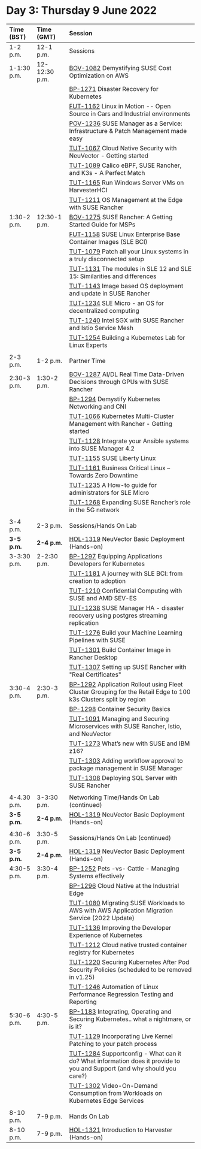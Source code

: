 # Day 3: Thursday 9 June 2022

| Time (BST) | Time (GMT) | Session |
| :--------- | :--------- | :------ |
| 1-2 p.m. | 12-1 p.m. | Sessions |
| 1-1:30 p.m. | 12-12:30 p.m. | [BOV-1082](https://www.susecon.com/sessions.html#/session/1648148010957001bLQa) Demystifying SUSE Cost Optimization on AWS |
|             |               | [BP-1271](https://www.susecon.com/sessions.html#/session/164925853715400126vh) Disaster Recovery for Kubernetes |
|             |               | [FUT-1162](https://www.susecon.com/sessions.html#/session/1648577929071001DuDB) Linux in Motion -- Open Source in Cars and Industrial environments |
|             |               | [POV-1236](https://www.susecon.com/sessions.html#/session/1649177024584001TPU9) SUSE Manager as a Service: Infrastructure & Patch Management made easy |
|             |               | [TUT-1067](https://www.susecon.com/sessions.html#/session/1647964955356001M7EC) Cloud Native Security with NeuVector - Getting started |
|             |               | [TUT-1089](https://www.susecon.com/sessions.html#/session/16485514717450017tLt) Calico eBPF, SUSE Rancher, and K3s - A Perfect Match |
|             |               | [TUT-1165](https://www.susecon.com/sessions.html#/session/1648577929179001DMq9) Run Windows Server VMs on HarvesterHCI |
|             |               | [TUT-1211](https://www.susecon.com/sessions.html#/session/1649074783923001VnKE) OS Management at the Edge with SUSE Rancher |
| 1:30-2 p.m. | 12:30-1 p.m. | [BOV-1275](https://www.susecon.com/sessions.html#/session/16492624667980018tXo) SUSE Rancher: A Getting Started Guide for MSPs |
|             |              | [FUT-1158](https://www.susecon.com/sessions.html#/session/1648577928928001DrfQ) SUSE Linux Enterprise Base Container Images (SLE BCI) |
|             |              | [TUT-1079](https://www.susecon.com/sessions.html#/session/1648132352331001crEl) Patch all your Linux systems in a truly disconnected setup |
|             |              | [TUT-1131](https://www.susecon.com/sessions.html#/session/1648577927968001DpY2) The modules in SLE 12 and SLE 15: Similarities and differences |
|             |              | [TUT-1143](https://www.susecon.com/sessions.html#/session/1648577928381001DHwz) Image based OS deployment and update in SUSE Rancher |
|             |              | [TUT-1234](https://www.susecon.com/sessions.html#/session/1649174689854001C2SG) SLE Micro - an OS for decentralized computing |
|             |              | [TUT-1240](https://www.susecon.com/sessions.html#/session/1649188774654001Y9QS) Intel SGX with SUSE Rancher and Istio Service Mesh |
|             |              | [TUT-1254](https://www.susecon.com/sessions.html#/session/1649221655327001sC0J) Building a Kubernetes Lab for Linux Experts |
||||
| 2-3 p.m. | 1-2 p.m. | Partner Time |
| 2:30-3 p.m. | 1:30-2 p.m. | [BOV-1287](https://www.susecon.com/sessions.html#/session/1649269644932001xT35) AI/DL Real Time Data-Driven Decisions through GPUs with SUSE Rancher |
|             |             | [BP-1294](https://www.susecon.com/sessions.html#/session/16492785656980016U0S) Demystify Kubernetes Networking and CNI |
|             |             | [TUT-1066](https://www.susecon.com/sessions.html#/session/1647964891198001Yuvs) Kubernetes Multi-Cluster Management with Rancher - Getting started |
|             |             | [TUT-1128](https://www.susecon.com/sessions.html#/session/1648577927866001DtQi) Integrate your Ansible systems into SUSE Manager 4.2 |
|             |             | [TUT-1155](https://www.susecon.com/sessions.html#/session/1648577928826001DEke) SUSE Liberty Linux |
|             |             | [TUT-1161](https://www.susecon.com/sessions.html#/session/1648577929037001D3uA) Business Critical Linux – Towards Zero Downtime |
|             |             | [TUT-1235](https://www.susecon.com/sessions.html#/session/1649175330144001Z4Do) A How-to guide for administrators for SLE Micro |
|             |             | [TUT-1268](https://www.susecon.com/sessions.html#/session/16492548437830010t06) Expanding SUSE Rancher’s role in the 5G network |
||||
| 3-4 p.m. | 2-3 p.m. | Sessions/Hands On Lab |
| **3-5 p.m.** | **2-4 p.m.** | [HOL-1319](https://www.susecon.com/sessions.html#/session/1650900431264001oMtr) NeuVector Basic Deployment (Hands-on) |
| 3-3:30 p.m. | 2-2:30 p.m. | [BP-1297](https://www.susecon.com/sessions.html#/session/16492800615290010GPV) Equipping Applications Developers for Kubernetes |
|             |             | [TUT-1181](https://www.susecon.com/sessions.html#/session/1648624148136001uUlI) A journey with SLE BCI: from creation to adoption |
|             |             | [TUT-1210](https://www.susecon.com/sessions.html#/session/1649072784641001Mbpn) Confidential Computing with SUSE and AMD SEV-ES |
|             |             | [TUT-1238](https://www.susecon.com/sessions.html#/session/1649182984587001bXiT) SUSE Manager HA - disaster recovery using postgres streaming replication |
|             |             | [TUT-1276](https://www.susecon.com/sessions.html#/session/1649263078888001pdu6) Build your Machine Learning Pipelines with SUSE |
|             |             | [TUT-1301](https://www.susecon.com/sessions.html#/session/16492833687000018QPa) Build Container Image in Rancher Desktop |
|             |             | [TUT-1307](https://www.susecon.com/sessions.html#/session/164929577051700129Gm) Setting up SUSE Rancher with "Real Certificates" |
| 3:30-4 p.m. | 2:30-3 p.m. | [BP-1292](https://www.susecon.com/sessions.html#/session/1649274938940001KUG4) Application Rollout using Fleet Cluster Grouping for the Retail Edge to 100 k3s Clusters split by region |
|             |             | [BP-1298](https://www.susecon.com/sessions.html#/session/1649281004764001OPKa) Container Security Basics |
|             |             | [TUT-1091](https://www.susecon.com/sessions.html#/session/16485576544040018PYn) Managing and Securing Microservices with SUSE Rancher, Istio, and NeuVector |
|             |             | [TUT-1273](https://www.susecon.com/sessions.html#/session/1649260627138001jnW9) What’s new with SUSE and IBM z16? |
|             |             | [TUT-1303](https://www.susecon.com/sessions.html#/session/1649284692143001qOgx) Adding workflow approval to package management in SUSE Manager​ |
|             |             | [TUT-1308](https://www.susecon.com/sessions.html#/session/1649296473097001kN5o) Deploying SQL Server with SUSE Rancher |
||||
| 4-4.30 p.m. | 3-3:30 p.m. | Networking Time/Hands On Lab (continued) |
| **3-5 p.m.** | **2-4 p.m.** | [HOL-1319](https://www.susecon.com/sessions.html#/session/1650900431264001oMtr) NeuVector Basic Deployment (Hands-on) |
||||
| 4:30-6 p.m. | 3:30-5 p.m. | Sessions/Hands On Lab (continued) |
| **3-5 p.m.** | **2-4 p.m.** | [HOL-1319](https://www.susecon.com/sessions.html#/session/1650900431264001oMtr) NeuVector Basic Deployment (Hands-on) |
| 4:30-5 p.m. | 3:30-4 p.m. | [BP-1252](https://www.susecon.com/sessions.html#/session/1649220941329001pXsm) Pets -vs- Cattle - Managing Systems effectively |
|             |             | [BP-1296](https://www.susecon.com/sessions.html#/session/1649279080146001gkkv) Cloud Native at the Industrial Edge |
|             |             | [TUT-1080](https://www.susecon.com/sessions.html#/session/1648146972243001R7mN) Migrating SUSE Workloads to AWS with AWS Application Migration Service (2022 Update) |
|             |             | [TUT-1136](https://www.susecon.com/sessions.html#/session/1648577928138001DEdr) Improving the Developer Experience of Kubernetes |
|             |             | [TUT-1212](https://www.susecon.com/sessions.html#/session/16490787591920019KcD) Cloud native trusted container registry for Kubernetes |
|             |             | [TUT-1220](https://www.susecon.com/sessions.html#/session/1649095792148001pZU0) Securing Kubernetes After Pod Security Policies (scheduled to be removed in v1.25) |
|             |             | [TUT-1246](https://www.susecon.com/sessions.html#/session/1649197828886001YleY) Automation of Linux Performance Regression Testing and Reporting |
| 5:30-6 p.m. | 4:30-5 p.m. | [BP-1183](https://www.susecon.com/sessions.html#/session/16486307747930018jjg) Integrating, Operating and Securing Kubernetes.. what a nightmare, or is it? |
|             |             | [TUT-1129](https://www.susecon.com/sessions.html#/session/1648577927900001DGNs) Incorporating Live Kernel Patching to your patch process |
|             |             | [TUT-1284](https://www.susecon.com/sessions.html#/session/1649268257978001jFCd) Supportconfig - What can it do? What information does it provide to you and Support (and why should you care?) |
|             |             | [TUT-1302](https://www.susecon.com/sessions.html#/session/1649284141027001JGVw) Video-On-Demand Consumption from Workloads on Kubernetes Edge Services |
||||
| 8-10 p.m. | 7-9 p.m. | Hands On Lab |
| 8-10 p.m. | 7-9 p.m. | [HOL-1321](https://www.susecon.com/sessions.html#/session/1650901679922001V3eW) Introduction to Harvester (Hands-on) |
